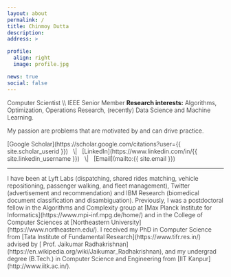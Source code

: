 ```yaml
---
layout: about
permalink: /
title: Chinmoy Dutta
description:
address: >

profile:
  align: right
  image: profile.jpg

news: true
social: false
---
```


<span style="font-weight: 300;">
Computer Scientist \\
IEEE Senior Member
</span>

<span style="font-weight: 300;">
<b>Research interests:</b> Algorithms, Optimization, Operations Research, (recently) Data Science and Machine Learning.
</span>

<span style="font-weight: 300;"> My passion are problems that are motivated by and can drive practice.</span>

<span style="font-weight: 300;">
[<span style="font-weight: 300;">Google Scholar</span>](https://scholar.google.com/citations?user={{ site.scholar_userid }})  &nbsp; \| &nbsp; [<span style="font-weight: 300;">LinkedIn</span>](https://www.linkedin.com/in/{{ site.linkedin_username }}) &nbsp; \| &nbsp; [<span style="font-weight: 300;">Email</span>](mailto:{{ site.email }})

***

<span style="font-weight: 300;">
I have been at Lyft Labs (dispatching, shared rides matching, vehicle repositioning, passenger walking, and fleet management), Twitter (advertisement and recommendation) and IBM Research (biomedical document classification and disambiguation).
</span>

<span style="font-weight: 300;">
Previously, I was a postdoctoral fellow in the Algorithms and Complexity group at [Max Planck Institute for Informatics](https://www.mpi-inf.mpg.de/home/) and in the College of Computer Sciences at [Northeastern University](https://www.northeastern.edu/).
</span>

<span style="font-weight: 300;">
I received my PhD in Computer Science from [Tata Institute of Fundamental Research](https://www.tifr.res.in/) advised by [ Prof. Jaikumar Radhakrishnan](https://en.wikipedia.org/wiki/Jaikumar_Radhakrishnan), and my undergrad degree (B.Tech.) in Computer Science and Engineering from [IIT Kanpur](http://www.iitk.ac.in/).
</span>
